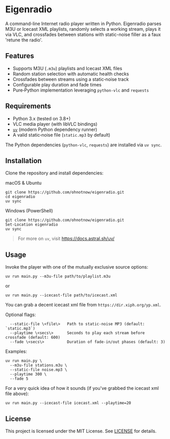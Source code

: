 # Eigenradio

A command-line Internet radio player written in Python. Eigenradio parses M3U or Icecast XML playlists, randomly selects a working stream, plays it via VLC, and crossfades between stations with static-noise filler as a faux 'retune the radio'.

## Features
- Supports M3U (`.m3u`) playlists and Icecast XML files
- Random station selection with automatic health checks
- Crossfades between streams using a static‐noise track
- Configurable play duration and fade times
- Pure‐Python implementation leveraging `python-vlc` and `requests`

## Requirements
- Python 3.x (tested on 3.8+)
- VLC media player (with libVLC bindings)
- [`uv`](https://docs.astral.sh/uv/) (modern Python dependency runner)
- A valid static‐noise file (`static.mp3` by default)

The Python dependencies (`python-vlc`, `requests`) are installed via `uv sync`.

## Installation

Clone the repository and install dependencies:

macOS & Ubuntu
```
git clone https://github.com/ohnotnow/eigenradio.git
cd eigenradio
uv sync
```

Windows (PowerShell)
```
git clone https://github.com/ohnotnow/eigenradio.git
Set-Location eigenradio
uv sync
```

> For more on `uv`, visit https://docs.astral.sh/uv/

## Usage

Invoke the player with one of the mutually exclusive source options:

```
uv run main.py --m3u-file path/to/playlist.m3u
```
or
```
uv run main.py --icecast-file path/to/icecast.xml
```

You can grab a decent icecast xml file from `https://dir.xiph.org/yp.xml`.

Optional flags:
```
  --static-file \<file\>   Path to static‐noise MP3 (default: `static.mp3`)
  --playtime \<secs\>      Seconds to play each stream before crossfade (default: 600)
  --fade \<secs\>          Duration of fade‐in/out phases (default: 3)
```

Examples:
```
uv run main.py \
  --m3u-file stations.m3u \
  --static-file noise.mp3 \
  --playtime 300 \
  --fade 5
```

For a very quick idea of how it sounds (if you've grabbed the icecast xml file above):
```
uv run main.py --icecast-file icecast.xml --playtime=20
```

## License

This project is licensed under the MIT License.  See [LICENSE](LICENSE) for details.
